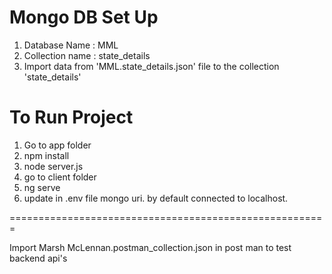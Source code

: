 Mongo DB Set Up
=========================================
1. Database Name : MML
2. Collection name : state_details
3. Import data from 'MML.state_details.json' file  to the collection 'state_details'

To Run Project
=========================================
1. Go to app folder
2. npm install
3. node server.js
4. go to client folder
5. ng serve
6. update in .env file mongo uri. by default connected to localhost.

=======================================================

Import Marsh McLennan.postman_collection.json in post man to test backend api's
